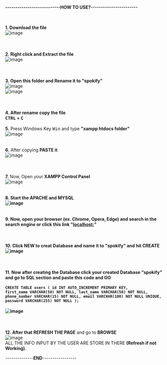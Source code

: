 **---------------------------HOW TO USE?-----------------------**
<br>
<br>
<br>

**1. Download the file**
<br>
![image](https://github.com/user-attachments/assets/1a6c04d2-264a-433c-b34f-c7f86899b4f9)
<br>
<br>
<br>
<br>
**2. Right click and Extract the file**
<br>
![image](https://github.com/user-attachments/assets/2b4dc06b-ab7e-446b-95a0-e7bcac2e858c)
<br>
<br>
<br>
<br>
**3. Open this folder and Rename it to "spokify"**
<br>
![image](https://github.com/user-attachments/assets/e2327958-d324-4d51-8fb2-4bf1f110c249)
<br>
![image](https://github.com/user-attachments/assets/038b4c7d-13bf-4df1-8dc6-86ea686466aa)
<br>
<br>
<br>
<br>
**4. After rename copy the file
<br>
<kbd>CTRL</kbd> + <kbd>C</kbd>**
<br>
<br>
**5.** Press Windows Key <kbd>Win</kbd> and type **"xampp htdocs folder"**
<br>
![image](https://github.com/user-attachments/assets/916a6995-2b8e-4592-b6f6-c4ecaebdc017)
<br>
<br>
<br>
**6.** After copying **PASTE it**
<br>
![image](https://github.com/user-attachments/assets/edef180e-e59c-4202-9abb-ed5471bb3c89)
<br>
<br>
<br>
<br>
**7.** Now, Open your **XAMPP Control Panel**
<br>
![image](https://github.com/user-attachments/assets/8670a60c-8b00-4eb4-aa99-63ea68ae89a4)
<br>
<br>
<br>
**8. **Start the **APACHE and MYSQL**
<br>
![image](https://github.com/user-attachments/assets/96683a39-894c-472f-b9ed-d9aa01c8ab73)
<br>
<br>
<br>
9. Now, open your browser (ex. Chrome, Opera, Edge) and search in the search engine or click this link "[localhost:](http://localhost/phpmyadmin/)"
<br>
<br>
<br>
<br>
10. Click **NEW** to creat Database and name it to **"spokify"** and hit **CREATE**
<br>
![image](https://github.com/user-attachments/assets/37c4ba3a-ab0c-4a1e-9b64-9606a5338448)
<br>
<br>
<br>
<br>
11. Now after creating the Database click your created Database **"spokify"** and go to **SQL** section and paste this code and **GO**
<br>
<br>
<code>CREATE TABLE users (
    id INT AUTO_INCREMENT PRIMARY KEY,
    first_name VARCHAR(50) NOT NULL,
    last_name VARCHAR(50) NOT NULL,
    phone_number VARCHAR(15) NOT NULL,
    email VARCHAR(100) NOT NULL UNIQUE,
    password VARCHAR(255) NOT NULL
);</code>
<br>
<br>
![image](https://github.com/user-attachments/assets/500f1ba0-52bc-4dae-9a88-7bff166d7080)
<br>
<br>
<br>
<br>
12. After that** REFRESH THE PAGE** and go to **BROWSE** 
<br>
![image](https://github.com/user-attachments/assets/2ab645c5-eca1-4b85-8560-42672057a502)
<br>
ALL THE INFO INPUT BY THE USER ARE STORE IN THERE **(Refresh if not Working).**


--------------**END**-----------------

